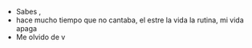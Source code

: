- Sabes ,
- hace mucho tiempo que no cantaba, el estre la vida la rutina, mi vida apaga
- Me olvido de v
